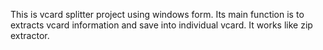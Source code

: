 This is vcard splitter project using windows form.
Its main function is to extracts vcard information and save into individual vcard.
It works like zip extractor.
